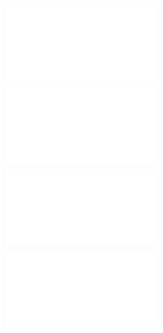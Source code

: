 ![@](steps/_.3eb68380.md)

![@](steps/_.fa3ad648.md)

![@](steps/_.8d90ec1a.md)

![@](steps/_.d5e59eec.md)